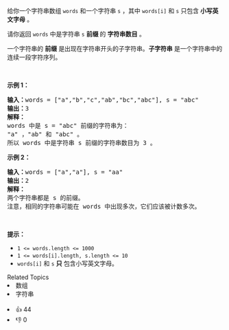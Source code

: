 <p>给你一个字符串数组&nbsp;<code>words</code>&nbsp;和一个字符串&nbsp;<code>s</code>&nbsp;，其中&nbsp;<code>words[i]</code> 和&nbsp;<code>s</code>&nbsp;只包含 <strong>小写英文字母</strong>&nbsp;。</p>

<p>请你返回 <code>words</code>&nbsp;中是字符串 <code>s</code>&nbsp;<strong>前缀&nbsp;</strong>的 <strong>字符串数目</strong>&nbsp;。</p>

<p>一个字符串的 <strong>前缀</strong>&nbsp;是出现在字符串开头的子字符串。<strong>子字符串</strong>&nbsp;是一个字符串中的连续一段字符序列。</p>

<p>&nbsp;</p>

<p><strong>示例 1：</strong></p>

<pre><b>输入：</b>words = ["a","b","c","ab","bc","abc"], s = "abc"
<b>输出：</b>3
<strong>解释：</strong>
words 中是 s = "abc" 前缀的字符串为：
"a" ，"ab" 和 "abc" 。
所以 words 中是字符串 s 前缀的字符串数目为 3 。</pre>

<p><strong>示例 2：</strong></p>

<pre><b>输入：</b>words = ["a","a"], s = "aa"
<b>输出：</b>2
<strong>解释：
</strong>两个字符串都是 s 的前缀。
注意，相同的字符串可能在 words 中出现多次，它们应该被计数多次。</pre>

<p>&nbsp;</p>

<p><strong>提示：</strong></p>

<ul> 
 <li><code>1 &lt;= words.length &lt;= 1000</code></li> 
 <li><code>1 &lt;= words[i].length, s.length &lt;= 10</code></li> 
 <li><code>words[i]</code> 和&nbsp;<code>s</code>&nbsp;<strong>只</strong>&nbsp;包含小写英文字母。</li> 
</ul>

<div><div>Related Topics</div><div><li>数组</li><li>字符串</li></div></div><br><div><li>👍 44</li><li>👎 0</li></div>